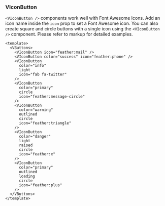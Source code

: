 ### VIconButton

`<VIconButton />` components work well with Font Awesome Icons.
Add an icon name inside the `icon` prop to set a Font Awesome icon.
You can also create square and circle buttons with a single icon
using the `<VIconButton />` component.
Please refer to markup for detailed examples.

<!--code-->

```vue
<template>
  <VButtons>
    <VIconButton icon="feather:mail" />
    <VIconButton color="success" icon="feather:phone" />
    <VIconButton
      color="info"
      light
      icon="fab fa-twitter"
    />
    <VIconButton
      color="primary"
      circle
      icon="feather:message-circle"
    />
    <VIconButton
      color="warning"
      outlined
      circle
      icon="feather:triangle"
    />
    <VIconButton
      color="danger"
      light
      raised
      circle
      icon="feather:x"
    />
    <VIconButton
      color="primary"
      outlined
      loading
      circle
      icon="feather:plus"
    />
  </VButtons>
</template>
```

<!--/code-->

<!--example-->

<VButtons>
  <VIconButton icon="feather:mail" />
  <VIconButton color="success" icon="feather:phone" />
  <VIconButton color="info" light icon="fab fa-twitter" />
  <VIconButton color="primary" circle icon="feather:message-circle" />
  <VIconButton color="warning" outlined circle icon="feather:triangle" />
  <VIconButton color="danger" light circle icon="feather:x"  />
  <VIconButton color="primary" outlined loading circle icon="feather:plus"  />
</VButtons>

<!--/example-->
